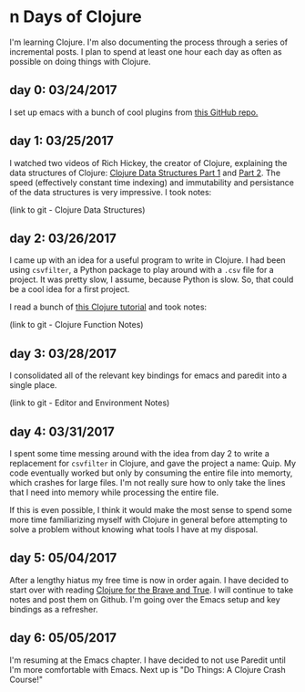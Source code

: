 # n Days of Clojure

I'm learning Clojure. I'm also documenting the process through a series of incremental posts. I plan to spend at least one hour each day as often as possible on doing things with Clojure.

## day 0: 03/24/2017

I set up emacs with a bunch of cool plugins from [this GitHub repo.](https://github.com/flyingmachine/emacs-for-clojure)

## day 1: 03/25/2017

I watched two videos of Rich Hickey, the creator of Clojure, explaining the data structures of Clojure: [Clojure Data Structures Part 1](https://www.youtube.com/watch?v=ketJlzX-254) and [Part 2](https://www.youtube.com/watch?v=sp2Zv7KFQQ0). The speed (effectively constant time indexing) and immutability and persistance of the data structures is very impressive. I took notes: 

(link to git - Clojure Data Structures)

## day 2: 03/26/2017

I came up with an idea for a useful program to write in Clojure. I had been using `csvfilter`, a Python package to play around with a `.csv` file for a project. It was pretty slow, I assume, because Python is slow. So, that could be a cool idea for a first project. 

I read a bunch of [this Clojure tutorial](http://www.braveclojure.com/do-things) and took notes:

(link to git - Clojure Function Notes)

## day 3: 03/28/2017

I consolidated all of the relevant key bindings for emacs and paredit into a single place.

(link to git - Editor and Environment Notes)

## day 4: 03/31/2017

I spent some time messing around with the idea from day 2 to write a replacement for `csvfilter` in Clojure, and gave the project a name: Quip. My code eventually worked but only by consuming the entire file into memorty, which crashes for large files. I'm not really sure how to only take the lines that I need into memory while processing the entire file. 

If this is even possible, I think it would make the most sense to spend some more time familiarizing myself with Clojure in general before attempting to solve a problem without knowing what tools I have at my disposal.

## day 5: 05/04/2017

After a lengthy hiatus my free time is now in order again. I have decided to start over with reading [Clojure for the Brave and True](http://www.braveclojure.com/). I will continue to take notes and post them on Github. I'm going over the Emacs setup and key bindings as a refresher. 

## day 6: 05/05/2017

I'm resuming at the Emacs chapter. I have decided to not use Paredit until I'm more comfortable with Emacs. Next up is "Do Things: A Clojure Crash Course!" 